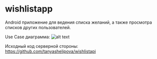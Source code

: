 # wishlistapp
Android приложение для ведения списка желаний, а также просмотра списков других пользователей.

Use Case диаграмма:
![alt text](https://i.imgur.com/0ExySQf.png)

Исходный код серверной стороны: https://github.com/tanyashelipova/wishlistapi
